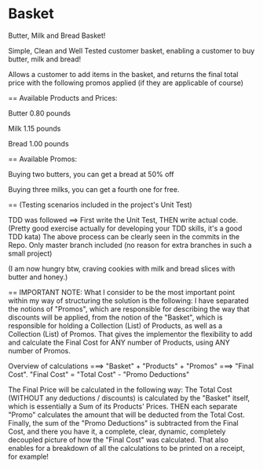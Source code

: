 # Basket
Butter, Milk and Bread Basket!

Simple, Clean and Well Tested customer basket, enabling a customer to buy butter, milk and bread!

Allows a customer to add items in the basket, and returns the final total price with the following promos applied (if they are applicable of course)

==
Available Products and Prices:

Butter 0.80 pounds

Milk   1.15 pounds

Bread  1.00 pounds

==
Available Promos:

Buying two butters, you can get a bread at 50% off

Buying three milks, you can get a fourth one for free.

==
(Testing scenarios included in the project's Unit Test)

TDD was followed ==> First write the Unit Test, THEN write actual code.
(Pretty good exercise actually for developing your TDD skills, it's a good TDD kata)
The above process can be clearly seen in the commits in the Repo.
Only master branch included (no reason for extra branches in such a small project)

(I am now hungry btw, craving cookies with milk and bread slices with butter and honey.)

==
IMPORTANT NOTE:
What I consider to be the most important point within my way of structuring the solution is the following:
I have separated the notions of "Promos", which are responsible for describing the way that discounts will be applied,
from the notion of the "Basket", which is responsible for holding a Collection (List) of Products, as well as a Collection (List) of Promos.
That gives the implementor the flexibility to add and calculate the Final Cost for ANY number of Products, using ANY number of Promos.

Overview of calculations ===> "Basket" + "Products" + "Promos" ===> "Final Cost".
							  "Final Cost" = "Total Cost" - "Promo Deductions"

The Final Price will be calculated in the following way:
The Total Cost (WITHOUT any deductions / discounts) is calculated by the "Basket" itself, which is essentially a Sum of its Products' Prices.
THEN each separate "Promo" calculates the amount that will be deducted from the Total Cost.
Finally, the sum of the "Promo Deductions" is subtracted from the Final Cost, and there you have it, 
a complete, clear, dynamic, completely decoupled picture of how the "Final Cost" was calculated.
That also enables for a breakdown of all the calculations to be printed on a receipt, for example!

